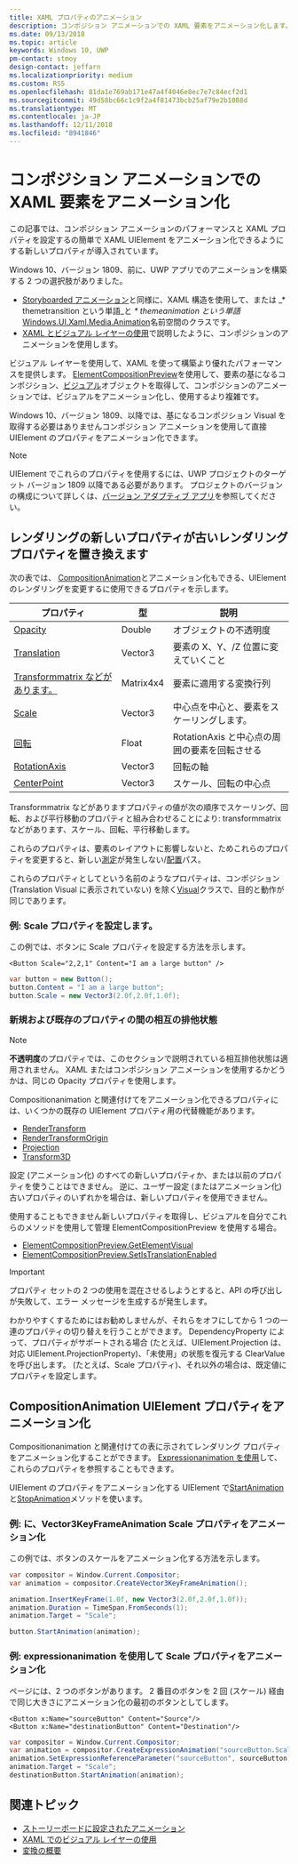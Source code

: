 ```yaml
---
title: XAML プロパティのアニメーション
description: コンポジション アニメーションでの XAML 要素をアニメーション化します。
ms.date: 09/13/2018
ms.topic: article
keywords: Windows 10, UWP
pm-contact: stmoy
design-contact: jeffarn
ms.localizationpriority: medium
ms.custom: RS5
ms.openlocfilehash: 81da1e769ab171e47a4f4046e8ec7e7c84ecf2d1
ms.sourcegitcommit: 49d58bc66c1c9f2a4f81473bcb25af79e2b1088d
ms.translationtype: MT
ms.contentlocale: ja-JP
ms.lasthandoff: 12/11/2018
ms.locfileid: "8941846"
---
```

# <a name="animating-xaml-elements-with-composition-animations"></a>コンポジション アニメーションでの XAML 要素をアニメーション化

この記事では、コンポジション アニメーションのパフォーマンスと XAML プロパティを設定するの簡単で XAML UIElement をアニメーション化できるようにする新しいプロパティが導入されています。

Windows 10、バージョン 1809、前に、UWP アプリでのアニメーションを構築する 2 つの選択肢がありました。

- [Storyboarded アニメーション](storyboarded-animations.md)と同様に、XAML 構造を使用して、または _* themetransition という単語_と _* themeanimation という単語_ [Windows.UI.Xaml.Media.Animation](/uwp/api/windows.ui.xaml.media.animation)名前空間のクラスです。
- [XAML とビジュアル レイヤーの使用](../../composition/using-the-visual-layer-with-xaml.md)で説明したように、コンポジションのアニメーションを使用します。

ビジュアル レイヤーを使用して、XAML を使って構築より優れたパフォーマンスを提供します。 [ElementCompositionPreview](/uwp/api/Windows.UI.Xaml.Hosting.ElementCompositionPreview)を使用して、要素の基になるコンポジション、[ビジュアル](/uwp/api/windows.ui.composition.visual)オブジェクトを取得して、コンポジションのアニメーションでは、ビジュアルをアニメーション化し、使用するより複雑です。

Windows 10、バージョン 1809、以降では、基になるコンポジション Visual を取得する必要はありませんコンポジション アニメーションを使用して直接 UIElement のプロパティをアニメーション化できます。

> [!NOTE]
> UIElement でこれらのプロパティを使用するには、UWP プロジェクトのターゲット バージョン 1809 以降である必要があります。 プロジェクトのバージョンの構成について詳しくは、[バージョン アダプティブ アプリ](../../debug-test-perf/version-adaptive-apps.md)を参照してください。

## <a name="new-rendering-properties-replace-old-rendering-properties"></a>レンダリングの新しいプロパティが古いレンダリング プロパティを置き換えます

次の表では、 [CompositionAnimation](/uwp/api/windows.ui.composition.compositionanimation)とアニメーション化もできる、UIElement のレンダリングを変更するに使用できるプロパティを示します。

| プロパティ | 型 | 説明 |
| -- | -- | -- |
| [Opacity](/uwp/api/windows.ui.xaml.uielement.opacity) | Double | オブジェクトの不透明度 |
| [Translation](/uwp/api/windows.ui.xaml.uielement.translation) | Vector3 | 要素の X、Y、/Z 位置に変えていくこと |
| [Transformmatrix などがあります。](/uwp/api/windows.ui.xaml.uielement.transformmatrix) | Matrix4x4 | 要素に適用する変換行列 |
| [Scale](/uwp/api/windows.ui.xaml.uielement.scale) | Vector3 | 中心点を中心と、要素をスケーリングします。 |
| [回転](/uwp/api/windows.ui.xaml.uielement.rotation) | Float | RotationAxis と中心点の周囲の要素を回転させる |
| [RotationAxis](/uwp/api/windows.ui.xaml.uielement.rotationaxis) | Vector3 | 回転の軸 |
| [CenterPoint](/uwp/api/windows.ui.xaml.uielement.centerpoint) | Vector3 | スケール、回転の中心点 |

Transformmatrix などがありますプロパティの値が次の順序でスケーリング、回転、および平行移動のプロパティと組み合わせることにより: transformmatrix などがあります、スケール、回転、平行移動します。

これらのプロパティは、要素のレイアウトに影響しないと、ためこれらのプロパティを変更すると、新しい[測定](/uwp/api/windows.ui.xaml.uielement.measure)が発生しない/[配置](/uwp/api/windows.ui.xaml.uielement.arrange)パス。

これらのプロパティとしてという名前のようなプロパティは、コンポジション (Translation Visual に表示されていない) を除く[Visual](/uwp/api/windows.ui.composition.visual)クラスで、目的と動作が同じであります。

### <a name="example-setting-the-scale-property"></a>例: Scale プロパティを設定します。

この例では、ボタンに Scale プロパティを設定する方法を示します。

```xaml
<Button Scale="2,2,1" Content="I am a large button" />
```

```csharp
var button = new Button();
button.Content = "I am a large button";
button.Scale = new Vector3(2.0f,2.0f,1.0f);
```

### <a name="mutual-exclusivity-between-new-and-old-properties"></a>新規および既存のプロパティの間の相互の排他状態

> [!NOTE]
> **不透明度**のプロパティでは、このセクションで説明されている相互排他状態は適用されません。 XAML またはコンポジション アニメーションを使用するかどうかは、同じの Opacity プロパティを使用します。

Compositionanimation と関連付けてをアニメーション化できるプロパティには、いくつかの既存の UIElement プロパティ用の代替機能があります。

- [RenderTransform](/uwp/api/windows.ui.xaml.uielement.rendertransform)
- [RenderTransformOrigin](/uwp/api/windows.ui.xaml.uielement.rendertransformorigin)
- [Projection](/uwp/api/windows.ui.xaml.uielement.projection)
- [Transform3D](/uwp/api/windows.ui.xaml.uielement.transform3d)

設定 (アニメーション化) のすべての新しいプロパティか、または以前のプロパティを使うことはできません。 逆に、ユーザー設定 (またはアニメーション化) 古いプロパティのいずれかを場合は、新しいプロパティを使用できません。

使用することもできません新しいプロパティを取得し、ビジュアルを自分でこれらのメソッドを使用して管理 ElementCompositionPreview を使用する場合。

- [ElementCompositionPreview.GetElementVisual](/uwp/api/windows.ui.xaml.hosting.elementcompositionpreview.getelementvisual)
- [ElementCompositionPreview.SetIsTranslationEnabled](/uwp/api/windows.ui.xaml.hosting.elementcompositionpreview.setistranslationenabled)

> [!IMPORTANT]
> プロパティ セットの 2 つの使用を混在させるしようとすると、API の呼び出しが失敗して、エラー メッセージを生成するが発生します。

わかりやすくするためにはお勧めしませんが、それらをオフにしてから 1 つの一連のプロパティの切り替えを行うことができます。 DependencyProperty によって、プロパティがサポートされる場合 (たとえば、UIElement.Projection は、対応 UIElement.ProjectionProperty)、「未使用」の状態を復元する ClearValue を呼び出します。 (たとえば、Scale プロパティ)、それ以外の場合は、既定値にプロパティを設定します。

## <a name="animating-uielement-properties-with-compositionanimation"></a>CompositionAnimation UIElement プロパティをアニメーション化

Compositionanimation と関連付けての表に示されてレンダリング プロパティをアニメーション化することができます。 [Expressionanimation を使用](/uwp/api/windows.ui.composition.expressionanimation)して、これらのプロパティを参照することもできます。

UIElement のプロパティをアニメーション化する UIElement で[StartAnimation](/uwp/api/windows.ui.xaml.uielement.startanimation)と[StopAnimation](/uwp/api/windows.ui.xaml.uielement.stopanimation)メソッドを使います。

### <a name="example-animating-the-scale-property-with-a-vector3keyframeanimation"></a>例: に、Vector3KeyFrameAnimation Scale プロパティをアニメーション化

この例では、ボタンのスケールをアニメーション化する方法を示します。

```csharp
var compositor = Window.Current.Compositor;
var animation = compositor.CreateVector3KeyFrameAnimation();

animation.InsertKeyFrame(1.0f, new Vector3(2.0f,2.0f,1.0f));
animation.Duration = TimeSpan.FromSeconds(1);
animation.Target = "Scale";

button.StartAnimation(animation);
```

### <a name="example-animating-the-scale-property-with-an-expressionanimation"></a>例: expressionanimation を使用して Scale プロパティをアニメーション化

ページには、2 つのボタンがあります。 2 番目のボタンを 2 回 (スケール) 経由で同じ大きさにアニメーション化の最初のボタンとしてします。

```xaml
<Button x:Name="sourceButton" Content="Source"/>
<Button x:Name="destinationButton" Content="Destination"/>
```

```csharp
var compositor = Window.Current.Compositor;
var animation = compositor.CreateExpressionAnimation("sourceButton.Scale*2");
animation.SetExpressionReferenceParameter("sourceButton", sourceButton);
animation.Target = "Scale";
destinationButton.StartAnimation(animation);
```

## <a name="related-topics"></a>関連トピック

- [ストーリーボードに設定されたアニメーション](storyboarded-animations.md)
- [XAML でのビジュアル レイヤーの使用](../../composition/using-the-visual-layer-with-xaml.md)
- [変換の概要](../layout/transforms.md)
